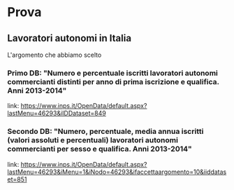 # Prova

## Lavoratori autonomi in Italia
L'argomento che abbiamo scelto 

### Primo DB: "Numero e percentuale iscritti lavoratori autonomi commercianti distinti per anno di prima iscrizione e qualifica. Anni 2013-2014"
link: https://www.inps.it/OpenData/default.aspx?lastMenu=46293&iIDDataset=849

### Secondo DB: "Numero, percentuale, media annua iscritti (valori assoluti e percentuali) lavoratori autonomi commercianti per sesso e qualifica. Anni 2013-2014"
link: https://www.inps.it/OpenData/default.aspx?lastMenu=46293&iMenu=1&iNodo=46293&ifaccettaargomento=10&iiddataset=851

